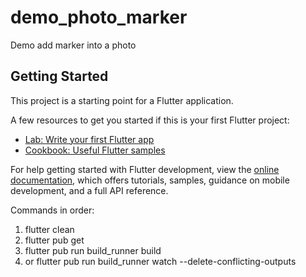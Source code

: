 # demo_photo_marker

Demo add marker into a photo

## Getting Started

This project is a starting point for a Flutter application.

A few resources to get you started if this is your first Flutter project:

- [Lab: Write your first Flutter app](https://docs.flutter.dev/get-started/codelab)
- [Cookbook: Useful Flutter samples](https://docs.flutter.dev/cookbook)

For help getting started with Flutter development, view the
[online documentation](https://docs.flutter.dev/), which offers tutorials,
samples, guidance on mobile development, and a full API reference.

Commands in order:
1. flutter clean
2. flutter pub get
3. flutter pub run build_runner build 
4. or flutter pub run build_runner watch --delete-conflicting-outputs
